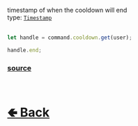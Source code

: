 timestamp of when the cooldown will end<br>
type: [`Timestamp`](https://github.com/paigeroid/noscord.js/wiki/Util.Timestamp)<br><br>

```js
let handle = command.cooldown.get(user);

handle.end;
```

### [source](https://github.com/paigeroid/noscord.js/blob/main/src/Services/CommandService/custard/CooldownUserHandle.js)


<br> <h1> [🢀 Back](https://github.com/paigeroid/noscord.js/wiki/Commands.SlashCommand.CooldownHandle.CooldownUserHandle) </h1>